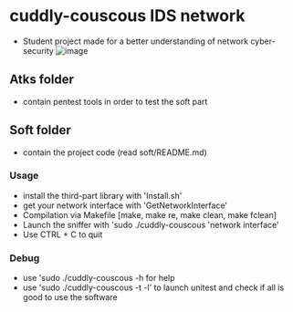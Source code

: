 # cuddly-couscous IDS network
- Student project made for a better understanding of network cyber-security
![image](https://github.com/user-attachments/assets/7f94f2df-48cb-4eac-86ef-d1d6e03ae18d)

## Atks folder
- contain pentest tools in order to test the soft part
## Soft folder
- contain the project code (read soft/README.md)
### Usage
- install the third-part library with 'Install.sh'
- get your network interface with 'GetNetworkInterface'
- Compilation via Makefile [make, make re, make clean, make fclean]
- Launch the sniffer with 'sudo ./cuddly-couscous 'network interface'
- Use CTRL + C to quit

### Debug 
- use 'sudo ./cuddly-couscous -h for help
- use 'sudo ./cuddly-couscous -t -l' to launch unitest and check if all is good to use the software

